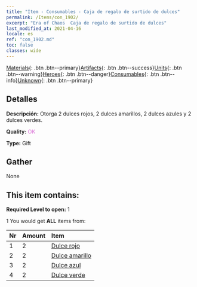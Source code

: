 ```yaml
---
title: "Item - Consumables - Caja de regalo de surtido de dulces"
permalink: /Items/con_1902/
excerpt: "Era of Chaos  Caja de regalo de surtido de dulces"
last_modified_at: 2021-04-16
locale: es
ref: "con_1902.md"
toc: false
classes: wide
---
```

 [Materials](/es/Items/){: .btn .btn--primary}[Artifacts](/es/Items/Artifacts/){: .btn .btn--success}[Units](/es/Items/Units/){: .btn .btn--warning}[Heroes](/es/Items/Heroes/){: .btn .btn--danger}[Consumables](/es/Items/Consumables/){: .btn .btn--info}[Unknown](/es/Items/Unknown/){: .btn .btn--primary}

## Detalles
 **Descripción:** Otorga 2 dulces rojos, 2 dulces amarillos, 2 dulces azules y 2 dulces verdes.

 **Quality:** <span style="color: #DA70D6">OK</span>

 **Type:** Gift

## Gather

  None

## This item contains:

 **Required Level to open:** 1

 1 You would get **ALL** items  from:

  | Nr | Amount |     Item    |
  |:---|:-------|:------------|
  | 1 | 2 | [Dulce rojo](/es/Items/con_549/) |  | 
  | 2 | 2 | [Dulce amarillo](/es/Items/con_550/) |  | 
  | 3 | 2 | [Dulce azul](/es/Items/con_551/) |  | 
  | 4 | 2 | [Dulce verde](/es/Items/con_552/) |  | 
